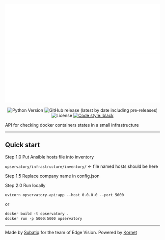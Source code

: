 ![](docs/brands/full_logo_white.svg#gh-dark-mode-only)
![](docs/brands/full_logo_white.svg#gh-light-mode-only)

<p align="center">
  <img src="https://img.shields.io/badge/python-3.9+-blue.svg" alt="Python Version">
  <img alt="GitHub release (latest by date including pre-releases)" src="https://img.shields.io/github/v/release/subatiq/opservatory?include_prereleases">
  <img src="https://img.shields.io/github/license/subatiq/opservatory.svg" alt="License">
  <a href="https://github.com/psf/black"><img alt="Code style: black" src="https://img.shields.io/badge/code%20style-black-000000.svg"></a>
</p>

API for checking docker containers states in a small infrastructure

---

## Quick start

Step 1.0  Put Ansible hosts file into inventory

`opservatory/infrastructure/inventory/` <- file named hosts should be here

Step 1.5  Replace company name in config.json

Step 2.0  Run locally

```
uvicorn opservatory.api:app --host 0.0.0.0 --port 5000
```

or 

```
docker build -t opservatory .
docker run -p 5000:5000 opservatory
```

---

Made by [Subatiq](https://github.com/subatiq) for the team of Edge Vision. Powered by [Kornet](https://subatiq.github.io/kornet/)
